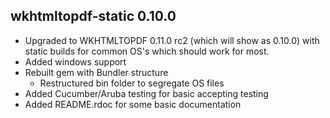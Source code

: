 ## wkhtmltopdf-static 0.10.0 ##

* Upgraded to WKHTMLTOPDF 0.11.0 rc2 (which will show as 0.10.0) with static builds for common OS's which should work for most.
* Added windows support
* Rebuilt gem with Bundler structure
  * Restructured bin folder to segregate OS files
* Added Cucumber/Aruba testing for basic accepting testing
* Added README.rdoc for some basic documentation